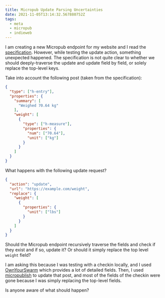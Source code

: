 ```yaml
---
title: Micropub Update Parsing Uncertainties
date: 2021-11-05T13:14:32.567880752Z
tags:
  - meta
  - micropub
  - indieweb
---
```


I am creating a new Micropub endpoint for my website and I read the [specification](https://micropub.spec.indieweb.org/). However, while testing the update action, something unexpected happened. The specification is not quite clear to whether we should deeply-traverse the update and update field by field, or solely replace the top-level keys.

<!--more-->

Take into account the following post (taken from the specification):

```json
{
  "type": ["h-entry"],
  "properties": {
    "summary": [
      "Weighed 70.64 kg"
    ],
    "weight": [
      {
        "type": ["h-measure"],
        "properties": {
          "num": ["70.64"],
          "unit": ["kg"]
        }
      }
    ]
  }
}
```

What happens with the following update request?

```json
{
  "action": "update",
  "url": "https://example.com/weight",
  "replace": {
    "weight": [
      {
        "properties": {
          "unit": ["lbs"]
        }
      }
    ]
  }
}
```

Should the Micropub endpoint recursively traverse the fields and check if they exist and if so, update it? Or should it simply replace the top level `weight` field?

I am asking this because I was testing with a checkin locally, and I used [OwnYourSwarm](https://ownyourswarm.p3k.io/) which provides a lot of detailed fields. Then, I used [micropublish](https://micropublish.net/) to update that post, and most of the fields of the checkin were gone because I was simply replacing the top-level fields.

Is anyone aware of what should happen?
